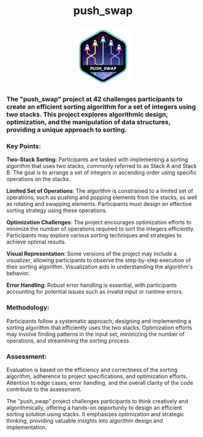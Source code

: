 # <p align = "center">push_swap</p>

<p align = "center">
<a href = https://github.com/Hotaruban><img push_swap = "push_swap" src = "push_swape.png"></a></p>

### The "push_swap" project at 42 challenges participants to create an efficient sorting algorithm for a set of integers using two stacks. This project explores algorithmic design, optimization, and the manipulation of data structures, providing a unique approach to sorting.

### Key Points:

**Two-Stack Sorting**: Participants are tasked with implementing a sorting algorithm that uses two stacks, commonly referred to as Stack A and Stack B. The goal is to arrange a set of integers in ascending order using specific operations on the stacks.

**Limited Set of Operations**: The algorithm is constrained to a limited set of operations, such as pushing and popping elements from the stacks, as well as rotating and swapping elements. Participants must design an effective sorting strategy using these operations.

**Optimization Challenges**: The project encourages optimization efforts to minimize the number of operations required to sort the integers efficiently. Participants may explore various sorting techniques and strategies to achieve optimal results.

**Visual Representation**: Some versions of the project may include a visualizer, allowing participants to observe the step-by-step execution of their sorting algorithm. Visualization aids in understanding the algorithm's behavior.

**Error Handling**: Robust error handling is essential, with participants accounting for potential issues such as invalid input or runtime errors.

### Methodology:
Participants follow a systematic approach, designing and implementing a sorting algorithm that efficiently uses the two stacks. Optimization efforts may involve finding patterns in the input set, minimizing the number of operations, and streamlining the sorting process.

### Assessment:
Evaluation is based on the efficiency and correctness of the sorting algorithm, adherence to project specifications, and optimization efforts. Attention to edge cases, error handling, and the overall clarity of the code contribute to the assessment.

The "push_swap" project challenges participants to think creatively and algorithmically, offering a hands-on opportunity to design an efficient sorting solution using stacks. It emphasizes optimization and strategic thinking, providing valuable insights into algorithm design and implementation.
